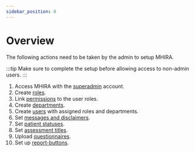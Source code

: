 ```yaml
---
sidebar_position: 0
---
```


# Overview

The following actions need to be taken by the admin to setup MHIRA.

:::tip
Make sure to complete the setup before allowing access to non-admin users. 
:::

1. Access MHIRA with the [superadmin](https://mhira-project.github.io/documentation/docs/guide-for-admins/superadmin) account.
2. Create [roles](https://mhira-project.github.io/documentation/docs/guide-for-admins/roles).
3. Link [permissions](https://mhira-project.github.io/documentation/docs/guide-for-admins/permissions) to the user roles.
4. Create [departments](https://mhira-project.github.io/documentation/docs/guide-for-admins/departments).
5. Create [users](https://mhira-project.github.io/documentation/docs/guide-for-admins/users) with assigned roles and departments.
6. Set [messages and disclaimers](https://mhira-project.github.io/documentation/docs/guide-for-admins/messages-and-disclaimers).
7. Set [patient statuses](https://mhira-project.github.io/documentation/docs/guide-for-admins/patient-statuses).
8. Set [assessment titles](https://mhira-project.github.io/documentation/docs/guide-for-admins/assessment-titles).
9. Upload [questionnaires](https://mhira-project.github.io/documentation/docs/guide-for-admins/questionnaires). 
10. Set up [report-buttons](https://mhira-project.github.io/documentation/docs/guide-for-admins/Reports).  

